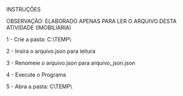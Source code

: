 INSTRUÇÕES

OBSERVAÇÃO: 
ELABORADO APENAS PARA LER O ARQUIVO DESTA ATIVIDADE (IMOBILIARIA)

1 - Crie a pasta: C:\TEMP\

2 - Insira o arquivo.json para leitura

3 - Renomeie o arquivo.json para arquivo_json.json

4 - Execute o Programa

5 - Abra a pasta: C\TEMP\
